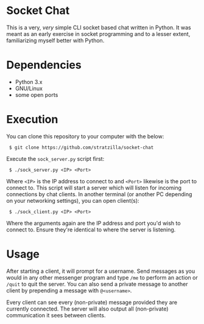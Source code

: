 # Socket Chat

This is a very, <i>very</i> simple CLI socket based chat written in Python. It was meant as an early exercise in socket programming and to a lesser extent, familiarizing myself better with Python.

# Dependencies

- Python 3.x
- GNU/Linux
- some open ports

# Execution

You can clone this repository to your computer with the below:

` $ git clone https://github.com/stratzilla/socket-chat`

Execute the `sock_server.py` script first:

` $ ./sock_server.py <IP> <Port>`

Where `<IP>` is the IP address to connect to and `<Port>` likewise is the port to connect to. This script will start a server which will listen for incoming connections by chat clients. In another terminal (or another PC depending on your networking settings), you can open client(s):

` $ ./sock_client.py <IP> <Port>`

Where the arguments again are the IP address and port you'd wish to connect to. Ensure they're identical to where the server is listening.

# Usage

After starting a client, it will prompt for a username. Send messages as you would in any other messenger program and type `/me` to perform an action or `/quit` to quit the server. You can also send a private message to another client by prepending a message with `@<username>`.

Every client can see every (non-private) message provided they are currently connected. The server will also output all (non-private) communication it sees between clients.